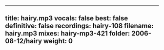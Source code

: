 
---
title: hairy.mp3
vocals: false
best: false
definitive: false
recordings: hairy-108
filename: hairy.mp3
mixes: hairy-mp3-421
folder: 2006-08-12/hairy
weight: 0
---
